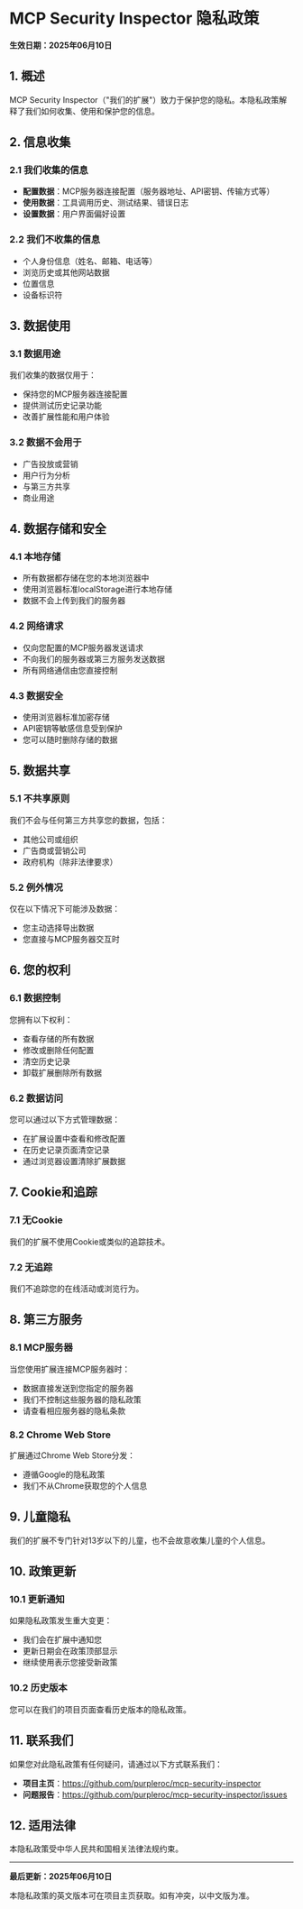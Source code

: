 # MCP Security Inspector 隐私政策

**生效日期：2025年06月10日**

## 1. 概述

MCP Security Inspector（"我们的扩展"）致力于保护您的隐私。本隐私政策解释了我们如何收集、使用和保护您的信息。

## 2. 信息收集

### 2.1 我们收集的信息
- **配置数据**：MCP服务器连接配置（服务器地址、API密钥、传输方式等）
- **使用数据**：工具调用历史、测试结果、错误日志
- **设置数据**：用户界面偏好设置

### 2.2 我们不收集的信息
- 个人身份信息（姓名、邮箱、电话等）
- 浏览历史或其他网站数据
- 位置信息
- 设备标识符

## 3. 数据使用

### 3.1 数据用途
我们收集的数据仅用于：
- 保持您的MCP服务器连接配置
- 提供测试历史记录功能
- 改善扩展性能和用户体验

### 3.2 数据不会用于
- 广告投放或营销
- 用户行为分析
- 与第三方共享
- 商业用途

## 4. 数据存储和安全

### 4.1 本地存储
- 所有数据都存储在您的本地浏览器中
- 使用浏览器标准localStorage进行本地存储
- 数据不会上传到我们的服务器

### 4.2 网络请求
- 仅向您配置的MCP服务器发送请求
- 不向我们的服务器或第三方服务发送数据
- 所有网络通信由您直接控制

### 4.3 数据安全
- 使用浏览器标准加密存储
- API密钥等敏感信息受到保护
- 您可以随时删除存储的数据

## 5. 数据共享

### 5.1 不共享原则
我们不会与任何第三方共享您的数据，包括：
- 其他公司或组织
- 广告商或营销公司
- 政府机构（除非法律要求）

### 5.2 例外情况
仅在以下情况下可能涉及数据：
- 您主动选择导出数据
- 您直接与MCP服务器交互时

## 6. 您的权利

### 6.1 数据控制
您拥有以下权利：
- 查看存储的所有数据
- 修改或删除任何配置
- 清空历史记录
- 卸载扩展删除所有数据

### 6.2 数据访问
您可以通过以下方式管理数据：
- 在扩展设置中查看和修改配置
- 在历史记录页面清空记录
- 通过浏览器设置清除扩展数据

## 7. Cookie和追踪

### 7.1 无Cookie
我们的扩展不使用Cookie或类似的追踪技术。

### 7.2 无追踪
我们不追踪您的在线活动或浏览行为。

## 8. 第三方服务

### 8.1 MCP服务器
当您使用扩展连接MCP服务器时：
- 数据直接发送到您指定的服务器
- 我们不控制这些服务器的隐私政策
- 请查看相应服务器的隐私条款

### 8.2 Chrome Web Store
扩展通过Chrome Web Store分发：
- 遵循Google的隐私政策
- 我们不从Chrome获取您的个人信息

## 9. 儿童隐私

我们的扩展不专门针对13岁以下的儿童，也不会故意收集儿童的个人信息。

## 10. 政策更新

### 10.1 更新通知
如果隐私政策发生重大变更：
- 我们会在扩展中通知您
- 更新日期会在政策顶部显示
- 继续使用表示您接受新政策

### 10.2 历史版本
您可以在我们的项目页面查看历史版本的隐私政策。

## 11. 联系我们

如果您对此隐私政策有任何疑问，请通过以下方式联系我们：

- **项目主页**：https://github.com/purpleroc/mcp-security-inspector
- **问题报告**：https://github.com/purpleroc/mcp-security-inspector/issues


## 12. 适用法律

本隐私政策受中华人民共和国相关法律法规约束。

---

**最后更新：2025年06月10日**

本隐私政策的英文版本可在项目主页获取。如有冲突，以中文版为准。 